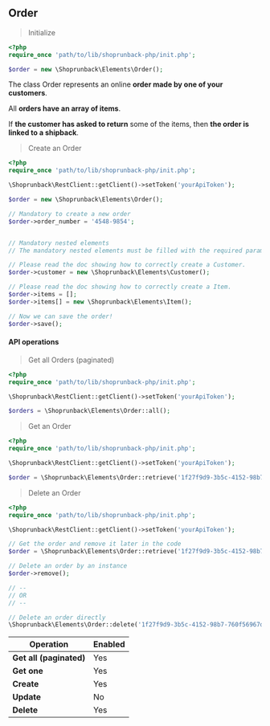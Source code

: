 ## Order

> Initialize

```php
<?php
require_once 'path/to/lib/shoprunback-php/init.php';

$order = new \Shoprunback\Elements\Order();
```

The class Order represents an online **order made by one of your customers**.

All **orders have an array of items**.

If **the customer has asked to return** some of the items, then **the order is linked to a shipback**.

> Create an Order

```php
<?php
require_once 'path/to/lib/shoprunback-php/init.php';

\Shoprunback\RestClient::getClient()->setToken('yourApiToken');

$order = new \Shoprunback\Elements\Order();

// Mandatory to create a new order
$order->order_number = '4548-9854';


// Mandatory nested elements
// The mandatory nested elements must be filled with the required parameters.

// Please read the doc showing how to correctly create a Customer.
$order->customer = new \Shoprunback\Elements\Customer();

// Please read the doc showing how to correctly create a Item.
$order->items = [];
$order->items[] = new \Shoprunback\Elements\Item();

// Now we can save the order!
$order->save();
```

#### API operations

> Get all Orders (paginated)

```php
<?php
require_once 'path/to/lib/shoprunback-php/init.php';

\Shoprunback\RestClient::getClient()->setToken('yourApiToken');

$orders = \Shoprunback\Elements\Order::all();
```

> Get an Order

```php
<?php
require_once 'path/to/lib/shoprunback-php/init.php';

\Shoprunback\RestClient::getClient()->setToken('yourApiToken');

$order = \Shoprunback\Elements\Order::retrieve('1f27f9d9-3b5c-4152-98b7-760f56967deav');
```

> Delete an Order

```php
<?php
require_once 'path/to/lib/shoprunback-php/init.php';

\Shoprunback\RestClient::getClient()->setToken('yourApiToken');

// Get the order and remove it later in the code
$order = \Shoprunback\Elements\Order::retrieve('1f27f9d9-3b5c-4152-98b7-760f56967deav');

// Delete an order by an instance
$order->remove();

// --
// OR
// --

// Delete an order directly
\Shoprunback\Elements\Order::delete('1f27f9d9-3b5c-4152-98b7-760f56967deav');
```

Operation | Enabled
-|-
**Get all (paginated)** | Yes
**Get one** | Yes
**Create** | Yes
**Update** | No
**Delete** | Yes
